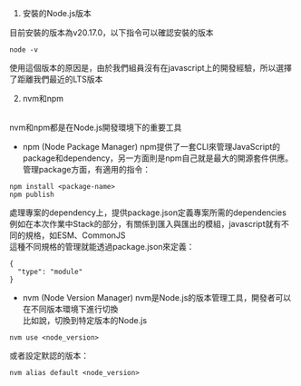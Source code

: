 1. 安裝的Node.js版本

目前安裝的版本為v20.17.0，以下指令可以確認安裝的版本
```
node -v
```
使用這個版本的原因是，由於我們組員沒有在javascript上的開發經驗，所以選擇了距離我們最近的LTS版本

2. nvm和npm

\
nvm和npm都是在Node.js開發環境下的重要工具


* npm (Node Package Manager)
npm提供了一套CLI來管理JavaScript的package和dependency，另一方面則是npm自己就是最大的開源套件供應。\
管理package方面，有適用的指令：
```
npm install <package-name>
npm publish
```
處理專案的dependency上，提供package.json定義專案所需的dependencies\
例如在本次作業中Stack的部分，有關係到匯入與匯出的模組，javascript就有不同的規格，如ESM、CommonJS\
這種不同規格的管理就能透過package.json來定義：
```
{
  "type": "module"
}
```
* nvm (Node Version Manager)
nvm是Node.js的版本管理工具，開發者可以在不同版本環境下進行切換\
比如說，切換到特定版本的Node.js
```
nvm use <node_version>
```

或者設定默認的版本：
```
nvm alias default <node_version>
```

